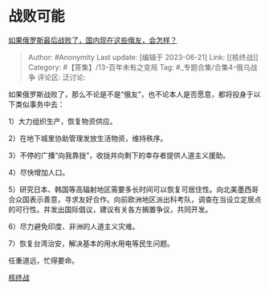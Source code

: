 # 战败可能
[如果俄罗斯最后战败了，国内现在这些俄友，会怎样？](https://www.zhihu.com/question/603168500/answer/3083000856)

> Author: #Anonymity
> Last update: [编辑于 2023-06-21]
> Link: [[核终战]]
> Category: #【答集】/13-百年未有之变局
> Tag: #_专题合集/合集4-俄乌战争
> 评论区:
> 泛讨论:

如果俄罗斯战败了，那么不论是不是“俄友”，也不论本人是否愿意，都将投身于以下类似事务中去：

1）大力组织生产，恢复物资供应。

2）在地下城里协助管理发放生活物资，维持秩序。

3）不停的广播“向我靠拢”，收拢并向剩下的幸存者提供人道主义援助。

4）尽快增加人口。

5）研究日本、韩国等高辐射地区需要多长时间可以恢复可居住性。向北美墨西哥合众国表示善意，寻求友好合作。向前欧洲地区派出科考队，调查在当设立定居点的可行性。并发出国际倡议，建议有关各方搁置争议，共同开发。

6）尽力避免印度、非洲的人道主义灾难。

7）恢复台湾治安，解决基本的用水用电等民生问题。

任重道远，忙得要命。

[核终战](https://zhuanlan.zhihu.com/p/484578437)
